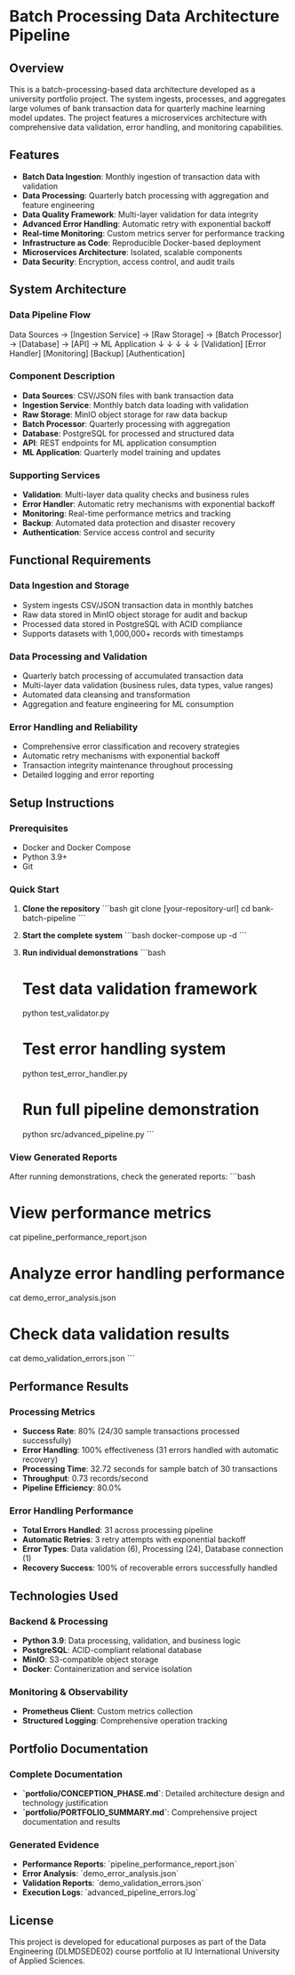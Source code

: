 # Batch Processing Data Architecture Pipeline

## Overview
This is a batch-processing-based data architecture developed as a university portfolio project. The system ingests, processes, and aggregates large volumes of bank transaction data for quarterly machine learning model updates. The project features a microservices architecture with comprehensive data validation, error handling, and monitoring capabilities.

## Features
- **Batch Data Ingestion**: Monthly ingestion of transaction data with validation
- **Data Processing**: Quarterly batch processing with aggregation and feature engineering
- **Data Quality Framework**: Multi-layer validation for data integrity
- **Advanced Error Handling**: Automatic retry with exponential backoff
- **Real-time Monitoring**: Custom metrics server for performance tracking
- **Infrastructure as Code**: Reproducible Docker-based deployment
- **Microservices Architecture**: Isolated, scalable components
- **Data Security**: Encryption, access control, and audit trails

## System Architecture

### Data Pipeline Flow
Data Sources → [Ingestion Service] → [Raw Storage] → [Batch Processor] → [Database] → [API] → ML Application
↓ ↓ ↓ ↓ ↓
[Validation] [Error Handler] [Monitoring] [Backup] [Authentication]

### Component Description
- **Data Sources**: CSV/JSON files with bank transaction data
- **Ingestion Service**: Monthly batch data loading with validation
- **Raw Storage**: MinIO object storage for raw data backup
- **Batch Processor**: Quarterly processing with aggregation
- **Database**: PostgreSQL for processed and structured data
- **API**: REST endpoints for ML application consumption
- **ML Application**: Quarterly model training and updates

### Supporting Services
- **Validation**: Multi-layer data quality checks and business rules
- **Error Handler**: Automatic retry mechanisms with exponential backoff
- **Monitoring**: Real-time performance metrics and tracking
- **Backup**: Automated data protection and disaster recovery
- **Authentication**: Service access control and security

## Functional Requirements

### Data Ingestion and Storage
- System ingests CSV/JSON transaction data in monthly batches
- Raw data stored in MinIO object storage for audit and backup
- Processed data stored in PostgreSQL with ACID compliance
- Supports datasets with 1,000,000+ records with timestamps

### Data Processing and Validation
- Quarterly batch processing of accumulated transaction data
- Multi-layer data validation (business rules, data types, value ranges)
- Automated data cleansing and transformation
- Aggregation and feature engineering for ML consumption

### Error Handling and Reliability
- Comprehensive error classification and recovery strategies
- Automatic retry mechanisms with exponential backoff
- Transaction integrity maintenance throughout processing
- Detailed logging and error reporting

## Setup Instructions

### Prerequisites
- Docker and Docker Compose
- Python 3.9+
- Git

### Quick Start
1. **Clone the repository**
   \`\`\`bash
   git clone [your-repository-url]
   cd bank-batch-pipeline
   \`\`\`

2. **Start the complete system**
   \`\`\`bash
   docker-compose up -d
   \`\`\`

3. **Run individual demonstrations**
   \`\`\`bash
   # Test data validation framework
   python test_validator.py
   
   # Test error handling system
   python test_error_handler.py
   
   # Run full pipeline demonstration
   python src/advanced_pipeline.py
   \`\`\`

### View Generated Reports
After running demonstrations, check the generated reports:
\`\`\`bash
# View performance metrics
cat pipeline_performance_report.json

# Analyze error handling performance  
cat demo_error_analysis.json

# Check data validation results
cat demo_validation_errors.json
\`\`\`

## Performance Results

### Processing Metrics
- **Success Rate**: 80% (24/30 sample transactions processed successfully)
- **Error Handling**: 100% effectiveness (31 errors handled with automatic recovery)
- **Processing Time**: 32.72 seconds for sample batch of 30 transactions
- **Throughput**: 0.73 records/second
- **Pipeline Efficiency**: 80.0%

### Error Handling Performance
- **Total Errors Handled**: 31 across processing pipeline
- **Automatic Retries**: 3 retry attempts with exponential backoff
- **Error Types**: Data validation (6), Processing (24), Database connection (1)
- **Recovery Success**: 100% of recoverable errors successfully handled

## Technologies Used

### Backend & Processing
- **Python 3.9**: Data processing, validation, and business logic
- **PostgreSQL**: ACID-compliant relational database
- **MinIO**: S3-compatible object storage
- **Docker**: Containerization and service isolation

### Monitoring & Observability
- **Prometheus Client**: Custom metrics collection
- **Structured Logging**: Comprehensive operation tracking

## Portfolio Documentation

### Complete Documentation
- **\`portfolio/CONCEPTION_PHASE.md\`**: Detailed architecture design and technology justification
- **\`portfolio/PORTFOLIO_SUMMARY.md\`**: Comprehensive project documentation and results

### Generated Evidence
- **Performance Reports**: \`pipeline_performance_report.json\`
- **Error Analysis**: \`demo_error_analysis.json\`
- **Validation Reports**: \`demo_validation_errors.json\`
- **Execution Logs**: \`advanced_pipeline_errors.log\`

## License
This project is developed for educational purposes as part of the Data Engineering (DLMDSEDE02) course portfolio at IU International University of Applied Sciences.
